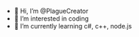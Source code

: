 - 👋 Hi, I’m @PlagueCreator
- 👀 I’m interested in coding
- 🌱 I’m currently learning c#, c++, node.js

